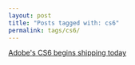 ```yaml
---
layout: post
title: "Posts tagged with: cs6"
permalink: tags/cs6/
---
```

[Adobe's CS6 begins shipping today](/2012/05/adobes-cs6-begins-shipping-today)
